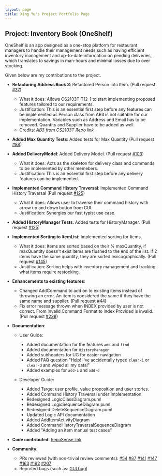 ```yaml
---
layout: page
title: Xing Yu's Project Portfolio Page
---
```


## Project: Inventory Book (OneShelf)

OneShelf is an app designed as a one-stop platform for restaurant managers to handle their management needs such as having efficient inventory management 
and up-to-date information on pending deliveries, which translates to savings in man-hours and minimal losses due to over stocking.

Given below are my contributions to the project.

* **Refactoring Address Book 3**: Refactored Person into Item. (Pull request [\#37](https://github.com/AY2021S1-CS2103T-T12-1/tp/pull/37))
  * What it does: Allows CS2103T-T12-1 to start implementing proposed features tailored to our requirements.
  * Justification: This is an essential first step before any features can be implemented as Person class from AB3 is not suitable for our implementation. Variables such as Address and Email has to be removed. Quantity and Supplier have to be added as well.
  * Credits: *AB3 from CS2103T [Repo link](https://github.com/nus-cs2103-AY2021S1/tp)*

* **Added Max Quantity Tests**: Added tests for Max Quantity (Pull request [\#88](https://github.com/AY2021S1-CS2103T-T12-1/tp/pull/88))

* **Added DeliveryModel**: Added Delivery Model. (Pull request [\#103](https://github.com/AY2021S1-CS2103T-T12-1/tp/pull/103))
  * What it does: Acts as the skeleton for delivery class and commands to be implemented by other memebers.
  * Justification: This is an essential first step before any delivery features can be implemented.

* **Implemented Command History Traversal**: Implemented Command History Traversal (Pull request [\#125](https://github.com/AY2021S1-CS2103T-T12-1/tp/pull/125))
  * What it does: Allows user to traverse their command history with arrow up and down button from GUI.
  * Justification: Synergies our fast typist use case.

* **Added HistoryManager Tests**: Added tests for HistoryManager. (Pull request [\#125](https://github.com/AY2021S1-CS2103T-T12-1/tp/pull/125))

* **Implemented Sorting to ItemList**: Implemented sorting for Items. 
  * What it does: Items are sorted based on their % maxQuantity, if maxQuantity doesn't exist items are flushed to the end of the list. If 2 items have the same quantity, they are sorted lexicographically. (Pull request [\#145](https://github.com/AY2021S1-CS2103T-T12-1/tp/pull/145))
  * Justification: Sorting helps with inventory management and tracking what items require restocking.

* **Enhancements to existing features**:
  * Changed AddCommand to add on to existing items instead of throwing an error. An item is considered the same if they have the same name and supplier. (Pull request [\#44](https://github.com/AY2021S1-CS2103T-T12-1/tp/pull/44))
  * Fix error message thrown when INDEX provided by user is not correct. From Invalid Command Format to Index Provided is invalid. (Pull request [\#238](https://github.com/AY2021S1-CS2103T-T12-1/tp/pull/238))

* **Documentation**:
  * User Guide:
    * Added documentation for the features `add` and `find`
    * Added documentation for `HistoryManager`
    * Added subheaders for UG for easier navigation
    * Added FAQ question "Help! I've accidentally typed `clear-i` or `clear-d` and wiped all my data!"
    * Added examples for `add-i` and `add-d`

  * Developer Guide:
    * Added Target user profile, value proposition and user stories.
    * Added Command History Traversal under implementation
    * Redesigned LogicClassDiagram.puml
    * Redesigned LogicSequenceDiagram.puml
    * Redesigned DeleteSequenceDiagram.puml
    * Updated Logic API documentation
    * Added AddItemActivityDiagram
    * Added CommandHistoryTraversalSequenceDiagram
    * Added "Adding an item manual test cases"

* **Code contributed**: [RepoSense link](https://nus-cs2103-ay2021s1.github.io/tp-dashboard/#breakdown=true&search=xnoobftw&sort=groupTitle&sortWithin=title&since=2020-08-14&timeframe=commit&mergegroup=&groupSelect=groupByRepos&checkedFileTypes=docs~functional-code~test-code~other)

* **Community**:
  * PRs reviewed (with non-trivial review comments): 
  [\#54](https://github.com/AY2021S1-CS2103T-T12-1/tp/pull/54) 
  [\#87](https://github.com/AY2021S1-CS2103T-T12-1/tp/pull/87) 
  [\#141](https://github.com/AY2021S1-CS2103T-T12-1/tp/pull/141) 
  [\#147](https://github.com/AY2021S1-CS2103T-T12-1/tp/pull/147) 
  [\#163](https://github.com/AY2021S1-CS2103T-T12-1/tp/pull/163)
  [\#192](https://github.com/AY2021S1-CS2103T-T12-1/tp/pull/192)
  [\#207](https://github.com/AY2021S1-CS2103T-T12-1/tp/pull/207)
  * Reported bugs (such as: [GUI bug](https://github.com/AY2021S1-CS2103T-T12-1/tp/issues/47))
